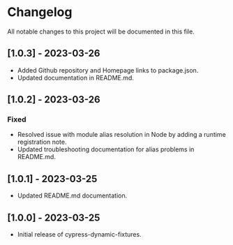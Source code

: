 # Changelog

All notable changes to this project will be documented in this file.

## [1.0.3] - 2023-03-26
- Added Github repository and Homepage links to package.json.
- Updated documentation in README.md.

## [1.0.2] - 2023-03-26
### Fixed
- Resolved issue with module alias resolution in Node by adding a runtime registration note.
- Updated troubleshooting documentation for alias problems in README.md.

## [1.0.1] - 2023-03-25
- Updated README.md documentation.

## [1.0.0] - 2023-03-25
- Initial release of cypress-dynamic-fixtures.
